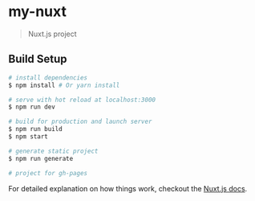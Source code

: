 # my-nuxt

> Nuxt.js project

## Build Setup

``` bash
# install dependencies
$ npm install # Or yarn install

# serve with hot reload at localhost:3000
$ npm run dev

# build for production and launch server
$ npm run build
$ npm start

# generate static project
$ npm run generate
```

``` bash
# project for gh-pages
```

For detailed explanation on how things work, checkout the [Nuxt.js docs](https://github.com/nuxt/nuxt.js).
